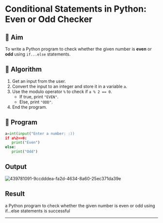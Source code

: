 # Conditional Statements in Python: Even or Odd Checker

## 🎯 Aim
To write a Python program to check whether the given number is **even** or **odd** using `if...else` statements.

## 🧠 Algorithm
1. Get an input from the user.
2. Convert the input to an integer and store it in a variable `a`.
3. Use the modulo operator `%` to check if `a % 2 == 0`.
   - If true, print `"EVEN"`.
   - Else, print `"ODD"`.
4. End the program.

## 🧾 Program
```python
a=int(input("Enter a number: :))
if a%2==0:
   print("Even")
else:
   print("Odd")
```
## Output
![439781091-9ccdddea-fa2d-4634-8a60-25ec371da39e](https://github.com/user-attachments/assets/369c4887-0044-4901-b1a6-6fda86fc7389)


## Result
a Python program to check whether the given number is even or odd using if...else statements is successful

---

